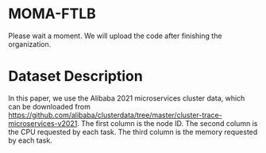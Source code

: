 # MOMA-FTLB
Please wait a moment. We will upload the code after finishing the organization.
# Dataset Description
In this paper, we use the Alibaba 2021 microservices cluster data, which can be downloaded from https://github.com/alibaba/clusterdata/tree/master/cluster-trace-microservices-v2021.
The first column is the node ID.
The second column is the CPU requested by each task.
The third column is the memory requested by each task.
